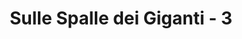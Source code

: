 ---
layout: event
categories: eventolocale
title:  "Sulle Spalle dei Giganti - 3"
CL: Bologna
locandina: /img/eventilocali/2017-SulleSpalleDeiGigantiBO/locandina.png
gallery:
report:
facebook: 
link: 
---